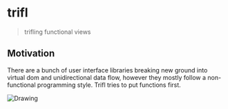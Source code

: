 trifl
=====

> trifling functional views

Motivation
----------

There are a bunch of user interface libraries breaking new ground into
virtual dom and unidirectional data flow, however they mostly follow a
non-functional programming style. Trifl tries to put functions first.

![Drawing](https://algesten.github.io/trifl/assets/trifl-flow.svg)


